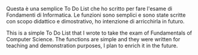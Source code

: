 Questa è una semplice To Do List che ho scritto per fare l'esame di Fondamenti di Informatica.
Le funzioni sono semplici e sono state scritte con scopo didattico e dimostrativo, ho intenzione di arricchirla in futuro.

This is a simple To Do List that I wrote to take the exam of Fundamentals of Computer Science.
The functions are simple and they were written for teaching and demonstration purposes, I plan to enrich it in the future.